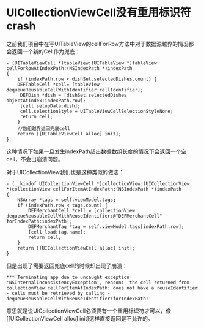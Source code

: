 # UICollectionViewCell没有重用标识符crash

之前我们项目中在写UITableView的cellForRow方法中对于数据源越界的情况都会返回一个新的Cell作为兜底：

``` objc
- (UITableViewCell *)tableView:(UITableView *)tableView cellForRowAtIndexPath:(NSIndexPath *)indexPath
{
    if (indexPath.row < dishSet.selectedDishes.count) {
    DEFTableCell *cell= [tableView dequeueReusableCellWithIdentifier:cellIdentifier];
     DEFDish *dish = [dishSet.selectedDishes objectAtIndex:indexPath.row];
     [cell setupData:dish];
     cell.selectionStyle = UITableViewCellSelectionStyleNone;
     return cell;
    }
    //数组越界返回兜底cell
    return [[UITableViewCell alloc] init];
}
```

这种情况下如果一旦发生indexPath超出数据数组长度的情况下会返回一个空cell，不会出崩溃问题。

对于UICollectionView我们也是这种类似的做法：

```
- (__kindof UICollectionViewCell *)collectionView:(UICollectionView *)collectionView cellForItemAtIndexPath:(NSIndexPath *)indexPath
{
    NSArray *tags = self.viewModel.tags;
    if (indexPath.row < tags.count) {
        DEFMerchantCell *cell = [collectionView dequeueReusableCellWithReuseIdentifier:@"DEFMerchantCell" forIndexPath:indexPath];
        DEFMerchantTag *tag = self.viewModel.tags[indexPath.row];
        [cell load:tag.name];
        return cell;
    }
    return [[UICollectionViewCell alloc] init];
}
```

但是出现了需要返回兜底cell的时候却出现了崩溃：

```
*** Terminating app due to uncaught exception 'NSInternalInconsistencyException', reason: 'the cell returned from -collectionView:cellForItemAtIndexPath: does not have a reuseIdentifier - cells must be retrieved by calling -dequeueReusableCellWithReuseIdentifier:forIndexPath:'
```

意思就是说UICollectionViewCell必须要有一个重用标识符才可以，像[[UICollectionViewCell alloc] init]这样直接返回是不允许的。
